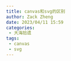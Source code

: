 ```yaml
---
title: canvas和svg的区别
author: Zack Zheng
date: 2023/04/11 15:59
categories:
 - 大海拾遗
tags:
 - canvas
 - svg
---
```


<simple-img src="https://gitee.com/zackzhengxy/picGallery/raw/main/imgs/canvas和svg的区别.png"/>
